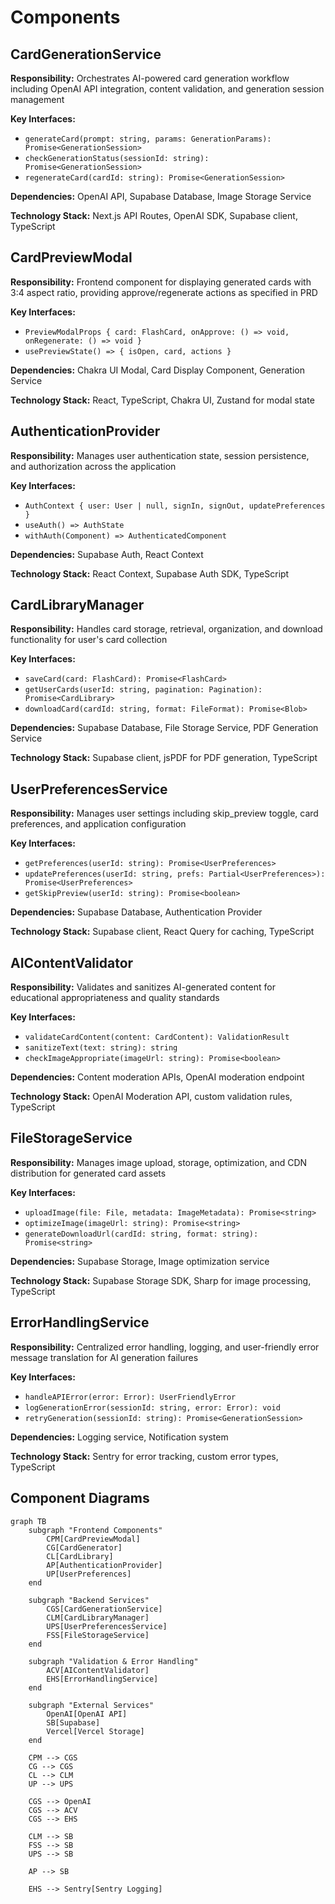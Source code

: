 # Components

## CardGenerationService

**Responsibility:** Orchestrates AI-powered card generation workflow including OpenAI API integration, content validation, and generation session management

**Key Interfaces:**
- `generateCard(prompt: string, params: GenerationParams): Promise<GenerationSession>`
- `checkGenerationStatus(sessionId: string): Promise<GenerationSession>`
- `regenerateCard(cardId: string): Promise<GenerationSession>`

**Dependencies:** OpenAI API, Supabase Database, Image Storage Service

**Technology Stack:** Next.js API Routes, OpenAI SDK, Supabase client, TypeScript

## CardPreviewModal

**Responsibility:** Frontend component for displaying generated cards with 3:4 aspect ratio, providing approve/regenerate actions as specified in PRD

**Key Interfaces:**
- `PreviewModalProps { card: FlashCard, onApprove: () => void, onRegenerate: () => void }`
- `usePreviewState() => { isOpen, card, actions }`

**Dependencies:** Chakra UI Modal, Card Display Component, Generation Service

**Technology Stack:** React, TypeScript, Chakra UI, Zustand for modal state

## AuthenticationProvider

**Responsibility:** Manages user authentication state, session persistence, and authorization across the application

**Key Interfaces:**
- `AuthContext { user: User | null, signIn, signOut, updatePreferences }`
- `useAuth() => AuthState`
- `withAuth(Component) => AuthenticatedComponent`

**Dependencies:** Supabase Auth, React Context

**Technology Stack:** React Context, Supabase Auth SDK, TypeScript

## CardLibraryManager

**Responsibility:** Handles card storage, retrieval, organization, and download functionality for user's card collection

**Key Interfaces:**
- `saveCard(card: FlashCard): Promise<FlashCard>`
- `getUserCards(userId: string, pagination: Pagination): Promise<CardLibrary>`
- `downloadCard(cardId: string, format: FileFormat): Promise<Blob>`

**Dependencies:** Supabase Database, File Storage Service, PDF Generation Service

**Technology Stack:** Supabase client, jsPDF for PDF generation, TypeScript

## UserPreferencesService

**Responsibility:** Manages user settings including skip_preview toggle, card preferences, and application configuration

**Key Interfaces:**
- `getPreferences(userId: string): Promise<UserPreferences>`
- `updatePreferences(userId: string, prefs: Partial<UserPreferences>): Promise<UserPreferences>`
- `getSkipPreview(userId: string): Promise<boolean>`

**Dependencies:** Supabase Database, Authentication Provider

**Technology Stack:** Supabase client, React Query for caching, TypeScript

## AIContentValidator

**Responsibility:** Validates and sanitizes AI-generated content for educational appropriateness and quality standards

**Key Interfaces:**
- `validateCardContent(content: CardContent): ValidationResult`
- `sanitizeText(text: string): string`
- `checkImageAppropriate(imageUrl: string): Promise<boolean>`

**Dependencies:** Content moderation APIs, OpenAI moderation endpoint

**Technology Stack:** OpenAI Moderation API, custom validation rules, TypeScript

## FileStorageService

**Responsibility:** Manages image upload, storage, optimization, and CDN distribution for generated card assets

**Key Interfaces:**
- `uploadImage(file: File, metadata: ImageMetadata): Promise<string>`
- `optimizeImage(imageUrl: string): Promise<string>`
- `generateDownloadUrl(cardId: string, format: string): Promise<string>`

**Dependencies:** Supabase Storage, Image optimization service

**Technology Stack:** Supabase Storage SDK, Sharp for image processing, TypeScript

## ErrorHandlingService

**Responsibility:** Centralized error handling, logging, and user-friendly error message translation for AI generation failures

**Key Interfaces:**
- `handleAPIError(error: Error): UserFriendlyError`
- `logGenerationError(sessionId: string, error: Error): void`
- `retryGeneration(sessionId: string): Promise<GenerationSession>`

**Dependencies:** Logging service, Notification system

**Technology Stack:** Sentry for error tracking, custom error types, TypeScript

## Component Diagrams

```mermaid
graph TB
    subgraph "Frontend Components"
        CPM[CardPreviewModal]
        CG[CardGenerator]
        CL[CardLibrary]
        AP[AuthenticationProvider]
        UP[UserPreferences]
    end
    
    subgraph "Backend Services"
        CGS[CardGenerationService]
        CLM[CardLibraryManager]
        UPS[UserPreferencesService]
        FSS[FileStorageService]
    end
    
    subgraph "Validation & Error Handling"
        ACV[AIContentValidator]
        EHS[ErrorHandlingService]
    end
    
    subgraph "External Services"
        OpenAI[OpenAI API]
        SB[Supabase]
        Vercel[Vercel Storage]
    end
    
    CPM --> CGS
    CG --> CGS
    CL --> CLM
    UP --> UPS
    
    CGS --> OpenAI
    CGS --> ACV
    CGS --> EHS
    
    CLM --> SB
    FSS --> SB
    UPS --> SB
    
    AP --> SB
    
    EHS --> Sentry[Sentry Logging]
```
